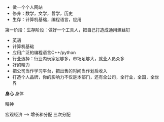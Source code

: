 * 做一个个人网站
* 修养：数学，文学，哲学，历史
* 生存：计算机基础，编程语言，应用


第一阶段：生存阶段：做好一个工具人，把自己打造成通用螺丝钉
* 英语
* 计算机基础
* 应用广泛的编程语言C++/python
* 行业选择：行业内玩家足够多，市场足够大，就业人员众多
* 好的精力
* 把公司当作学习平台，把出售的时间当作划后收入
* 打造个人品牌，你的影响力不仅是本部门，还有全公司，全行业，全国，全世界


**身心**
身体

精神

宏观经济 --> 增长和分配
三次分配

